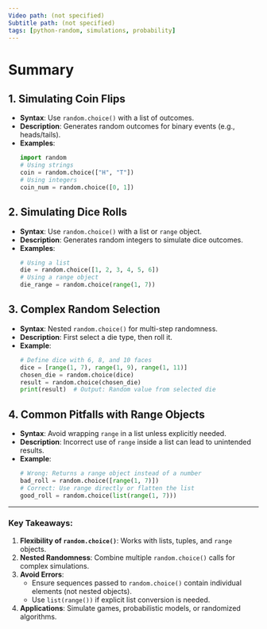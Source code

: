 ```yaml
---
Video path: (not specified)  
Subtitle path: (not specified)  
tags: [python-random, simulations, probability]  
---
```


# Summary

## 1. **Simulating Coin Flips**  
   - **Syntax**: Use `random.choice()` with a list of outcomes.  
   - **Description**: Generates random outcomes for binary events (e.g., heads/tails).  
   - **Examples**:  
     ```python  
     import random  
     # Using strings  
     coin = random.choice(["H", "T"])  
     # Using integers  
     coin_num = random.choice([0, 1])  
     ```

## 2. **Simulating Dice Rolls**  
   - **Syntax**: Use `random.choice()` with a list or `range` object.  
   - **Description**: Generates random integers to simulate dice outcomes.  
   - **Examples**:  
     ```python  
     # Using a list  
     die = random.choice([1, 2, 3, 4, 5, 6])  
     # Using a range object  
     die_range = random.choice(range(1, 7))  
     ```

## 3. **Complex Random Selection**  
   - **Syntax**: Nested `random.choice()` for multi-step randomness.  
   - **Description**: First select a die type, then roll it.  
   - **Example**:  
     ```python  
     # Define dice with 6, 8, and 10 faces  
     dice = [range(1, 7), range(1, 9), range(1, 11)]  
     chosen_die = random.choice(dice)  
     result = random.choice(chosen_die)  
     print(result)  # Output: Random value from selected die  
     ```

## 4. **Common Pitfalls with Range Objects**  
   - **Syntax**: Avoid wrapping `range` in a list unless explicitly needed.  
   - **Description**: Incorrect use of `range` inside a list can lead to unintended results.  
   - **Example**:  
     ```python  
     # Wrong: Returns a range object instead of a number  
     bad_roll = random.choice([range(1, 7)])  
     # Correct: Use range directly or flatten the list  
     good_roll = random.choice(list(range(1, 7)))  
     ```

---

### Key Takeaways:  
1. **Flexibility of `random.choice()`**: Works with lists, tuples, and `range` objects.  
2. **Nested Randomness**: Combine multiple `random.choice()` calls for complex simulations.  
3. **Avoid Errors**:  
   - Ensure sequences passed to `random.choice()` contain individual elements (not nested objects).  
   - Use `list(range())` if explicit list conversion is needed.  
4. **Applications**: Simulate games, probabilistic models, or randomized algorithms.  
